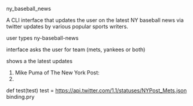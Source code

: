 ny_baseball_news

A CLI interface that updates the user on the latest NY baseball news via twitter updates by various popular sports writers.  

user types ny-baseball-news

interface asks the user for team (mets, yankees or both)

shows a the latest updates

1) Mike Puma of The New York Post: 
2)


def test(test)
  test = https://api.twitter.com/1.1/statuses/NYPost_Mets.json
  binding.pry